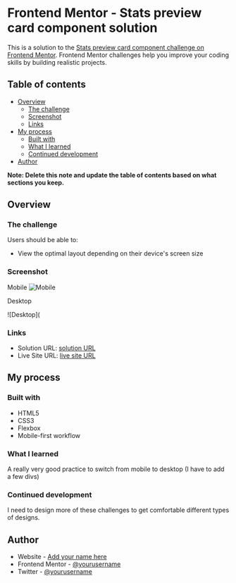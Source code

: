 # Frontend Mentor - Stats preview card component solution

This is a solution to the [Stats preview card component challenge on Frontend Mentor](https://www.frontendmentor.io/challenges/stats-preview-card-component-8JqbgoU62). Frontend Mentor challenges help you improve your coding skills by building realistic projects. 

## Table of contents

- [Overview](#overview)
  - [The challenge](#the-challenge)
  - [Screenshot](#screenshot)
  - [Links](#links)
- [My process](#my-process)
  - [Built with](#built-with)
  - [What I learned](#what-i-learned)
  - [Continued development](#continued-development)  
- [Author](#author)


**Note: Delete this note and update the table of contents based on what sections you keep.**

## Overview

### The challenge

Users should be able to:

- View the optimal layout depending on their device's screen size

### Screenshot
Mobile
![Mobile](https://github.com/EduCreative/FrontendMentor-stats-preview-card-component/assets/108581855/37a7f0a3-ae7a-4ec7-a50c-b272ef8e5a3c)

Desktop

![Desktop](
### Links

- Solution URL: [solution URL ](https://github.com/EduCreative/FrontendMentor-stats-preview-card-component.git)
- Live Site URL: [live site URL](https://educreative.github.io/FrontendMentor-stats-preview-card-component/)

## My process

### Built with

- HTML5
- CSS3
- Flexbox
- Mobile-first workflow

### What I learned

A really very good practice to switch from mobile to desktop (I have to add a few divs)

### Continued development

I need to design more of these challenges to get comfortable different types of designs.

## Author

- Website - [Add your name here](https://educreative.github.io/)
- Frontend Mentor - [@yourusername](https://www.frontendmentor.io/profile/EduCreative)
- Twitter - [@yourusername](https://www.twitter.com/Creativework7)
